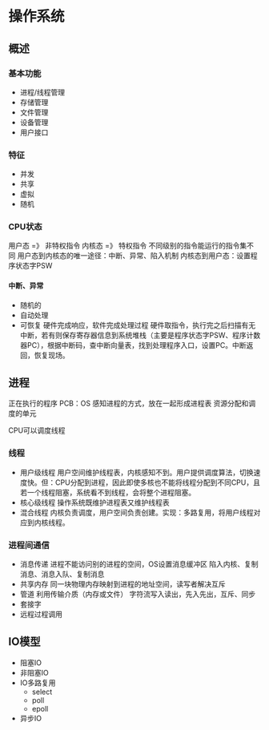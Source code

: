 # 操作系统
## 概述
### 基本功能
- 进程/线程管理
- 存储管理
- 文件管理
- 设备管理
- 用户接口
### 特征
- 并发
- 共享
- 虚拟
- 随机
### CPU状态
用户态 =》 非特权指令
内核态 =》 特权指令
不同级别的指令能运行的指令集不同
用户态到内核态的唯一途径：中断、异常、陷入机制
内核态到用户态：设置程序状态字PSW
#### 中断、异常
- 随机的
- 自动处理
- 可恢复
硬件完成响应，软件完成处理过程
硬件取指令，执行完之后扫描有无中断，若有则保存寄存器信息到系统堆栈（主要是程序状态字PSW、程序计数器PC），根据中断码，查中断向量表，找到处理程序入口，设置PC。中断返回，恢复现场。
## 进程
正在执行的程序
PCB：OS 感知进程的方式，放在一起形成进程表
资源分配和调度的单元

CPU可以调度线程
### 线程
- 用户级线程
用户空间维护线程表，内核感知不到。用户提供调度算法，切换速度快。但：CPU分配到进程，因此即使多核也不能将线程分配到不同CPU，且若一个线程阻塞，系统看不到线程，会将整个进程阻塞。
- 核心级线程
操作系统既维护进程表又维护线程表
- 混合线程
内核负责调度，用户空间负责创建。实现：多路复用，将用户线程对应到内核线程。
### 进程间通信
- 消息传递
进程不能访问别的进程的空间，OS设置消息缓冲区
陷入内核、复制消息、消息入队、复制消息
- 共享内存
同一块物理内存映射到进程的地址空间，读写者解决互斥
- 管道
利用传输介质（内存或文件）
字符流写入读出，先入先出，互斥、同步
- 套接字
- 远程过程调用
## IO模型
- 阻塞IO
- 非阻塞IO
- IO多路复用
  - select
  - poll
  - epoll
- 异步IO